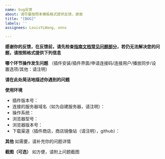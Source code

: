 ```yaml
---
name: bug反馈
about: 请尽量按照本模板格式提供反馈，谢谢
title: "[BUG]"
labels: ''
assignees: LouisYLWang, onns

---
```


**感谢你的反馈，在反馈前，请先检查[指南文档常见问题部分](https://github.com/LouisYLWang/Sync-Sofa/blob/dev/readme.md)，若仍无法解决您的问题，请按照格式提供下列信息**

**哪个环节操作发生问题**
（插件安装/插件界面/申请连接码/连接用户/播放同步/设置选项/其他：请注明）

**请在此处简洁地描述你遇到的问题**

**使用环境**
 - 插件版本号： 
 - 连接的服务器域名（如为自建服务器，请注明）：
 - 操作系统：
 - 浏览器型号：
 - 浏览器版本号：
 - 下载渠道（插件商店，商店镜像站（请注明），github）：

**其他**
如需要，请补充你的问题详情

**截图（可选）**
如方便，请附上问题截图
